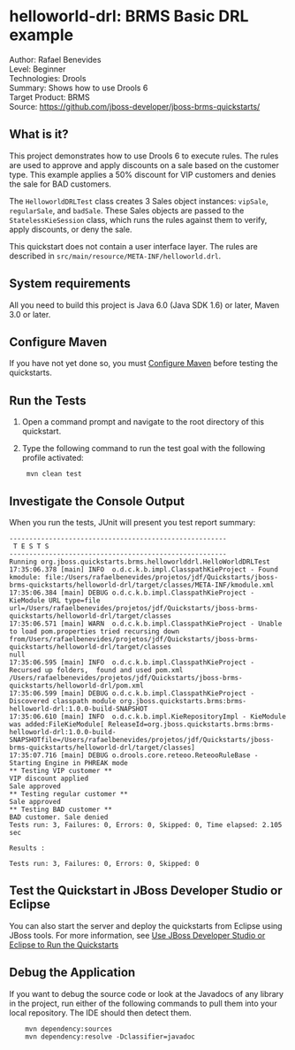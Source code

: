 helloworld-drl: BRMS Basic DRL example
======================================
Author: Rafael Benevides  
Level: Beginner  
Technologies: Drools  
Summary: Shows how to use Drools 6  
Target Product: BRMS  
Source: <https://github.com/jboss-developer/jboss-brms-quickstarts/>  

What is it?
-----------

This project demonstrates how to use Drools 6 to execute rules. The rules are used to approve and apply discounts on a sale based on the customer type. This example applies a 50% discount for VIP customers and denies the sale for BAD customers.

The `HelloworldDRLTest` class creates 3 Sales object instances: `vipSale`, `regularSale`, and `badSale`. These Sales objects are passed to the `StatelessKieSession` class, which runs the rules against them to verify, apply discounts, or deny the sale.

This quickstart does not contain a user interface layer. The rules are described in `src/main/resource/META-INF/helloworld.drl`.


System requirements
-------------------

All you need to build this project is Java 6.0 (Java SDK 1.6) or later, Maven 3.0 or later.


Configure Maven
---------------

If you have not yet done so, you must [Configure Maven](https://github.com/jboss-developer/jboss-developer-shared-resources/blob/master/guides/CONFIGURE_MAVEN.md#configure-maven-to-build-and-deploy-the-quickstarts) before testing the quickstarts.


Run the Tests 
-------------

1. Open a command prompt and navigate to the root directory of this quickstart.
2. Type the following command to run the test goal with the following profile activated:

        mvn clean test


Investigate the Console Output
----------------------------

When you run the tests, JUnit will present you test report summary:

    -------------------------------------------------------
     T E S T S
    -------------------------------------------------------
    Running org.jboss.quickstarts.brms.helloworlddrl.HelloWorldDRLTest
    17:35:06.378 [main] INFO  o.d.c.k.b.impl.ClasspathKieProject - Found kmodule: file:/Users/rafaelbenevides/projetos/jdf/Quickstarts/jboss-brms-quickstarts/helloworld-drl/target/classes/META-INF/kmodule.xml
    17:35:06.384 [main] DEBUG o.d.c.k.b.impl.ClasspathKieProject - KieModule URL type=file url=/Users/rafaelbenevides/projetos/jdf/Quickstarts/jboss-brms-quickstarts/helloworld-drl/target/classes
    17:35:06.571 [main] WARN  o.d.c.k.b.impl.ClasspathKieProject - Unable to load pom.properties tried recursing down from/Users/rafaelbenevides/projetos/jdf/Quickstarts/jboss-brms-quickstarts/helloworld-drl/target/classes
    null
    17:35:06.595 [main] INFO  o.d.c.k.b.impl.ClasspathKieProject - Recursed up folders,  found and used pom.xml /Users/rafaelbenevides/projetos/jdf/Quickstarts/jboss-brms-quickstarts/helloworld-drl/pom.xml
    17:35:06.599 [main] DEBUG o.d.c.k.b.impl.ClasspathKieProject - Discovered classpath module org.jboss.quickstarts.brms:brms-helloworld-drl:1.0.0-build-SNAPSHOT
    17:35:06.610 [main] INFO  o.d.c.k.b.impl.KieRepositoryImpl - KieModule was added:FileKieModule[ ReleaseId=org.jboss.quickstarts.brms:brms-helloworld-drl:1.0.0-build-SNAPSHOTfile=/Users/rafaelbenevides/projetos/jdf/Quickstarts/jboss-brms-quickstarts/helloworld-drl/target/classes]
    17:35:07.716 [main] DEBUG o.drools.core.reteoo.ReteooRuleBase - Starting Engine in PHREAK mode
    ** Testing VIP customer **
    VIP discount applied
    Sale approved
    ** Testing regular customer **
    Sale approved
    ** Testing BAD customer **
    BAD customer. Sale denied
    Tests run: 3, Failures: 0, Errors: 0, Skipped: 0, Time elapsed: 2.105 sec
    
    Results :
    
    Tests run: 3, Failures: 0, Errors: 0, Skipped: 0

Test the Quickstart in JBoss Developer Studio or Eclipse
-------------------------------------

You can also start the server and deploy the quickstarts from Eclipse using JBoss tools. For more information, see [Use JBoss Developer Studio or Eclipse to Run the Quickstarts](../README.md#use-jboss-developer-studio-or-eclipse-to-run-the-quickstarts) 


Debug the Application
------------------------------------

If you want to debug the source code or look at the Javadocs of any library in the project, run either of the following commands to pull them into your local repository. The IDE should then detect them.

        mvn dependency:sources
        mvn dependency:resolve -Dclassifier=javadoc

